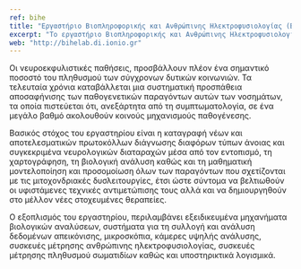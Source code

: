 ```yaml
---
ref: bihe
title: "Εργαστήριο Βιοπληροφορικής και Ανθρώπινης Ηλεκτροφυσιολογίας (BIHELab)"
excerpt: "Το εργαστήριο Βιοπληροφορικής και Ανθρώπινης Ηλεκτροφυσιολογίας καλύπτει τις ερευνητικές δραστηριότητες του Τμήματος Πληροφορικής του Ιονίου Πανεπιστημίου, σχετικά με τις νευρολογικές διαταραχές και τη συσχέτιση τους με τις υποκυτταρικές μετρήσεις βιοενέργειας."
web: "http://bihelab.di.ionio.gr"
---
```


 Οι νευροεκφυλιστικές παθήσεις, προσβάλλουν πλέον ένα σημαντικό ποσοστό του πληθυσμού των σύγχρονων δυτικών κοινωνιών. Τα τελευταία χρόνια καταβάλλεται μια συστηματική προσπάθεια αποσαφήνισης των παθογενετικών παραγόντων αυτών των νοσημάτων, τα οποία πιστεύεται ότι, ανεξάρτητα από τη συμπτωματολογία, σε ένα μεγάλο βαθμό ακολουθούν κοινούς μηχανισμούς παθογένεσης.

Βασικός στόχος του εργαστηρίου είναι η καταγραφή νέων και αποτελεσματικών πρωτοκόλλων διάγνωσης διαφόρων τύπων άνοιας και συγκεκριμένα νευρολογικών διαταραχών μέσα από τον εντοπισμό, τη χαρτογράφηση, τη βιολογική ανάλυση καθώς και τη μαθηματική μοντελοποίηση και προσομοίωση όλων των παραγόντων που σχετίζονται με τις μιτοχονδριακές δυσλειτουργίες, έτσι ώστε σύντομα να βελτιωθούν οι υφιστάμενες τεχνικές αντιμετώπισης τους αλλά και να δημιουργηθούν στο μέλλον νέες στοχευμένες θεραπείες.

Ο εξοπλισμός του εργαστηρίου, περιλαμβάνει εξειδικευμένα μηχανήματα βιολογικών αναλύσεων, συστήματα για τη συλλογή και ανάλυση δεδομένων απεικόνισης, μικροσκόπια, κάμερες υψηλής ανάλυσης, συσκευές μέτρησης ανθρώπινης ηλεκτροφυσιολογίας, συσκευές μέτρησης πληθυσμού σωματιδίων καθώς και υποστηρικτικά λογισμικά.
